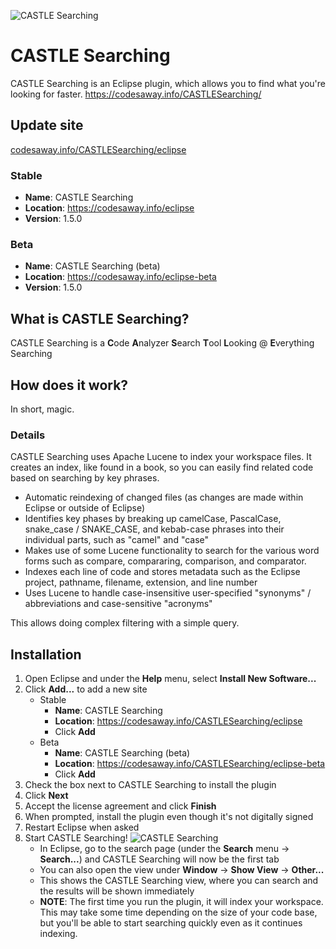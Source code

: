 ![CASTLE Searching](https://codesaway.info/images/CASTLESearching.png)

# CASTLE Searching
CASTLE Searching is an Eclipse plugin, which allows you to find what you're looking for faster.
https://codesaway.info/CASTLESearching/

## Update site
[codesaway.info/CASTLESearching/eclipse](https://codesaway.info/CASTLESearching/eclipse)

### Stable
* **Name**: CASTLE Searching
* **Location**: https://codesaway.info/eclipse
* **Version**: 1.5.0

### Beta
* **Name**: CASTLE Searching (beta)
* **Location**: https://codesaway.info/eclipse-beta
* **Version**: 1.5.0

## What is CASTLE Searching?
CASTLE Searching is a **C**ode **A**nalyzer **S**earch **T**ool **L**ooking @ **E**verything Searching

## How does it work?

In short, magic.

### Details
CASTLE Searching uses Apache Lucene to index your workspace files. It creates an index, like found in a book, so you can easily find related code based on searching by key phrases.

* Automatic reindexing of changed files (as changes are made within Eclipse or outside of Eclipse)
* Identifies key phases by breaking up camelCase, PascalCase, snake_case / SNAKE_CASE, and kebab-case phrases into their individual parts, such as "camel" and "case"
* Makes use of some Lucene functionality to search for the various word forms such as compare, compararing, comparison, and comparator.
* Indexes each line of code and stores metadata such as the Eclipse project, pathname, filename, extension, and line number
* Uses Lucene to handle case-insensitive user-specified "synonyms" / abbreviations and case-sensitive "acronyms"

This allows doing complex filtering with a simple query.

## Installation
1. Open Eclipse and under the **Help** menu, select **Install New Software...**
2. Click **Add...** to add a new site
   * Stable
      * **Name**: CASTLE Searching
      * **Location**: https://codesaway.info/CASTLESearching/eclipse
      * Click **Add**
   * Beta
      * **Name**: CASTLE Searching (beta)
      * **Location**: https://codesaway.info/CASTLESearching/eclipse-beta
      * Click **Add**
3. Check the box next to CASTLE Searching to install the plugin
4. Click **Next**
5. Accept the license agreement and click **Finish**
6. When prompted, install the plugin even though it's not digitally signed
7. Restart Eclipse when asked
8. Start CASTLE Searching! ![CASTLE Searching](https://codesaway.info/images/CASTLE.png)
   * In Eclipse, go to the search page (under the **Search** menu -> **Search...**) and CASTLE Searching will now be the first tab
   * You can also open the view under **Window** -> **Show View** -> **Other...**
   * This shows the CASTLE Searching view, where you can search and the results will be shown immediately
   * **NOTE**: The first time you run the plugin, it will index your workspace. This may take some time depending on the size of your code base, but you'll be able to start searching quickly even as it continues indexing.
